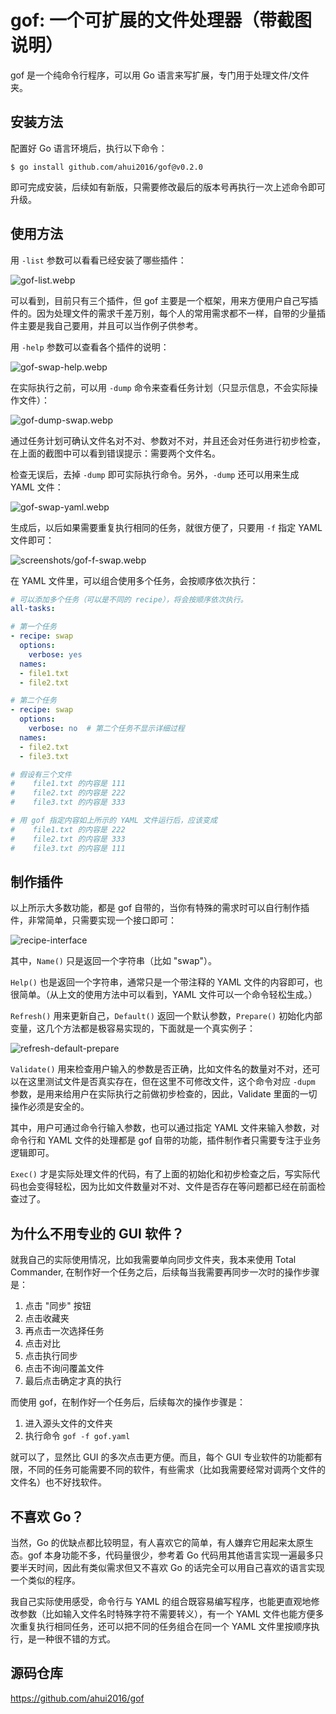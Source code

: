 # gof: 一个可扩展的文件处理器（带截图说明）

gof 是一个纯命令行程序，可以用 Go 语言来写扩展，专门用于处理文件/文件夹。



## 安装方法

配置好 Go 语言环境后，执行以下命令：

```
$ go install github.com/ahui2016/gof@v0.2.0
```

即可完成安装，后续如有新版，只需要修改最后的版本号再执行一次上述命令即可升级。



## 使用方法

用 `-list` 参数可以看看已经安装了哪些插件：

![gof-list.webp](screenshots/gof-list.webp)

可以看到，目前只有三个插件，但 gof 主要是一个框架，用来方便用户自己写插件的。因为处理文件的需求千差万别，每个人的常用需求都不一样，自带的少量插件主要是我自己要用，并且可以当作例子供参考。



用 `-help` 参数可以查看各个插件的说明：

![gof-swap-help.webp](screenshots/gof-swap-help.webp)

在实际执行之前，可以用 `-dump` 命令来查看任务计划（只显示信息，不会实际操作文件）：

![gof-dump-swap.webp](screenshots/gof-dump-swap.webp)

通过任务计划可确认文件名对不对、参数对不对，并且还会对任务进行初步检查，在上面的截图中可以看到错误提示：需要两个文件名。



检查无误后，去掉 `-dump` 即可实际执行命令。另外，`-dump` 还可以用来生成 YAML 文件：

![gof-swap-yaml.webp](screenshots/gof-swap-yaml.webp)



生成后，以后如果需要重复执行相同的任务，就很方便了，只要用 `-f` 指定 YAML 文件即可：

![screenshots/gof-f-swap.webp](screenshots/gof-f-swap.webp)



在 YAML 文件里，可以组合使用多个任务，会按顺序依次执行：

```yaml
# 可以添加多个任务（可以是不同的 recipe），将会按顺序依次执行。
all-tasks:

# 第一个任务
- recipe: swap   
  options:       
    verbose: yes 
  names:         
  - file1.txt
  - file2.txt

# 第二个任务
- recipe: swap
  options:
    verbose: no  # 第二个任务不显示详细过程
  names:
  - file2.txt
  - file3.txt

# 假设有三个文件
#    file1.txt 的内容是 111
#    file2.txt 的内容是 222
#    file3.txt 的内容是 333

# 用 gof 指定内容如上所示的 YAML 文件运行后，应该变成
#    file1.txt 的内容是 222
#    file2.txt 的内容是 333
#    file3.txt 的内容是 111
```



## 制作插件

以上所示大多数功能，都是 gof 自带的，当你有特殊的需求时可以自行制作插件，非常简单，只需要实现一个接口即可：

![recipe-interface](screenshots/recipe-interface.webp)

其中，`Name()` 只是返回一个字符串（比如 "swap"）。

`Help()` 也是返回一个字符串，通常只是一个带注释的 YAML 文件的内容即可，也很简单。（从上文的使用方法中可以看到，YAML 文件可以一个命令轻松生成。）

`Refresh()` 用来更新自己，`Default()` 返回一个默认参数，`Prepare()` 初始化内部变量，这几个方法都是极容易实现的，下面就是一个真实例子：

![refresh-default-prepare](screenshots/refresh-default-prepare.webp)

`Validate()` 用来检查用户输入的参数是否正确，比如文件名的数量对不对，还可以在这里测试文件是否真实存在，但在这里不可修改文件，这个命令对应 `-dupm` 参数，是用来给用户在实际执行之前做初步检查的，因此，Validate 里面的一切操作必须是安全的。

其中，用户可通过命令行输入参数，也可以通过指定 YAML 文件来输入参数，对命令行和 YAML 文件的处理都是 gof 自带的功能，插件制作者只需要专注于业务逻辑即可。

`Exec()` 才是实际处理文件的代码，有了上面的初始化和初步检查之后，写实际代码也会变得轻松，因为比如文件数量对不对、文件是否存在等问题都已经在前面检查过了。



## 为什么不用专业的 GUI 软件？

就我自己的实际使用情况，比如我需要单向同步文件夹，我本来使用 Total Commander, 在制作好一个任务之后，后续每当我需要再同步一次时的操作步骤是：

1. 点击 "同步" 按钮
2. 点击收藏夹
3. 再点击一次选择任务
4. 点击对比
5. 点击执行同步
6. 点击不询问覆盖文件
7. 最后点击确定才真的执行

而使用 gof，在制作好一个任务后，后续每次的操作步骤是：

1. 进入源头文件的文件夹
2. 执行命令 `gof -f gof.yaml` 

就可以了，显然比 GUI 的多次点击更方便。而且，每个 GUI 专业软件的功能都有限，不同的任务可能需要不同的软件，有些需求（比如我需要经常对调两个文件的文件名）也不好找软件。



## 不喜欢 Go？

当然，Go 的优缺点都比较明显，有人喜欢它的简单，有人嫌弃它用起来太原生态。gof 本身功能不多，代码量很少，参考着 Go 代码用其他语言实现一遍最多只要半天时间，因此有类似需求但又不喜欢 Go 的话完全可以用自己喜欢的语言实现一个类似的程序。

我自己实际使用感受，命令行与 YAML 的组合既容易编写程序，也能更直观地修改参数（比如输入文件名时特殊字符不需要转义），有一个 YAML 文件也能方便多次重复执行相同任务，还可以把不同的任务组合在同一个 YAML 文件里按顺序执行，是一种很不错的方式。



## 源码仓库

https://github.com/ahui2016/gof
